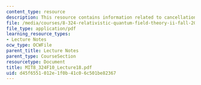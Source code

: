 ```yaml
---
content_type: resource
description: This resource contains information related to cancellation of divergences.
file: /media/courses/8-324-relativistic-quantum-field-theory-ii-fall-2010/d45f6551012e1f0b41c06c501be82367_MIT8_324F10_Lecture18.pdf
file_type: application/pdf
learning_resource_types:
- Lecture Notes
ocw_type: OCWFile
parent_title: Lecture Notes
parent_type: CourseSection
resourcetype: Document
title: MIT8_324F10_Lecture18.pdf
uid: d45f6551-012e-1f0b-41c0-6c501be82367
---
```

